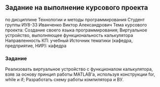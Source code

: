 # 
 ## Задание на выполнение курсового проекта
 по дисциплине Технологии и методы программирования
 Студент группы ИУ8-33 Иванченко Виктор Александрович
 Тема курсового проекта: Создание своего языка программирования; Виртуальное устройство, выполняющее функциональность калькулятора
 Направленность КП: учебный
 Источник тематики (кафедра, предприятие, НИР): кафедра
 
 ### Задание
 Реализовать виртуальное устройство с функционалом калькулятора, взяв за основу принцип работы MATLAB'а, используя конструкции for, while и if; Разработать схему работы компилятора и ВУ.

